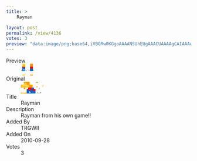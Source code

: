 ```yaml
---
title: >
    Rayman

layout: post
permalink: /view/4136
votes: 3
preview: "data:image/png;base64,iVBORw0KGgoAAAANSUhEUgAAACUAAAAgCAIAAAAaMSbnAAAABnRSTlMA/wD/AP5AXyvrAAABFUlEQVRIie2X0W6FIAyG/5q9UT2PNHwmu0cafaV1F2yCUJxZJDk58Q8XtZR+FEQDmX1hkz7gij99fyWZfH/IiE7EMDU8juDo2KN4ABFVxkiezhY5mRYZOg/mDVaHpwrVEbw33808AgaAduePphqWqixjjpJ1Vss6549CzIxf48d5keoZZeQAmMMrGZfDfJ7JTCFSiCYXHz6072eCJTshz1fZi7TC9vfPVraVD1L8W956rkyL0qIJeTmPirajFk9+DACRj16XGzMBEBERybm9yqqYk11tzFS6SmRq7bDKE0I4JlUxZGZbrkX9DdvKFZEQ3vedeRnb+VXDUX8/x+tJ/n837+bdPADQR761lPZJ/TWcXvx+9A3a+YdYe+L0SgAAAABJRU5ErkJggg=="
---
```

<dl class="side-by-side">
<dt>Preview</dt>
<dd>
    <img class="preview" src="data:image/png;base64,iVBORw0KGgoAAAANSUhEUgAAACUAAAAgCAIAAAAaMSbnAAAABnRSTlMA/wD/AP5AXyvrAAABFUlEQVRIie2X0W6FIAyG/5q9UT2PNHwmu0cafaV1F2yCUJxZJDk58Q8XtZR+FEQDmX1hkz7gij99fyWZfH/IiE7EMDU8juDo2KN4ABFVxkiezhY5mRYZOg/mDVaHpwrVEbw33808AgaAduePphqWqixjjpJ1Vss6549CzIxf48d5keoZZeQAmMMrGZfDfJ7JTCFSiCYXHz6072eCJTshz1fZi7TC9vfPVraVD1L8W956rkyL0qIJeTmPirajFk9+DACRj16XGzMBEBERybm9yqqYk11tzFS6SmRq7bDKE0I4JlUxZGZbrkX9DdvKFZEQ3vedeRnb+VXDUX8/x+tJ/n837+bdPADQR761lPZJ/TWcXvx+9A3a+YdYe+L0SgAAAABJRU5ErkJggg==">
</dd>
<dt>Original</dt>
<dd>
    <img class="preview" src="data:image/png;base64,iVBORw0KGgoAAAANSUhEUgAAAEAAAAAgCAYAAACinX6EAAABHUlEQVR42u2Yiw2EIAxA2Ymdbid2cicvXFKDvQKtILZCk0YJROyzP3SuIntwe4s666IBwKNwNQHIjccA2PxZpwkBbLgQxAKwACwAhspczViuWuoTuhuvsErAPumex94s40Fy4wYIOjyAASAuhfHv3hgA3EjJANwYBlcS8ngPUAAAP7tHS20uCd4SNtOXQelpsLo+JsiCus9WVun7IZkSQAjh0OUBywNG54icsd6ftQImC0x9kiS+8B8Eau4tAHKuzHX91wJIjeOseaUHUPdTAKAMZlWADlVBVwhAbb5iuHUAqeFNEKwDaPUCqcRmSNwZ4jO2aMx8+Z4AoOsrzcF83x8i1HG2Jb4bAYCR1FUGoPRPoHaefwAAdnd8lYTAF2O5OhJubvlwAAAAAElFTkSuQmCC">
</dd>
<dt>Title</dt>
<dd>Rayman</dd>
<dt>Description</dt>
<dd>Rayman from his own game!!</dd>
<dt>Added By</dt>
<dd>TRGWII</dd>
<dt>Added On</dt>
<dd>2010-09-28</dd>
<dt>Votes</dt>
<dd>3</dd>
</dl>
